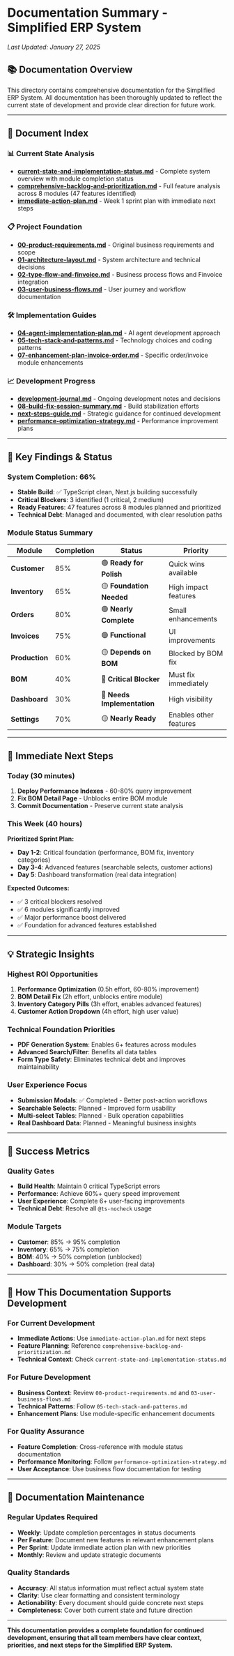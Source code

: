 # Documentation Summary - Simplified ERP System

*Last Updated: January 27, 2025*

## 📚 **Documentation Overview**

This directory contains comprehensive documentation for the Simplified ERP System. All documentation has been thoroughly updated to reflect the current state of development and provide clear direction for future work.

---

## 📖 **Document Index**

### **📊 Current State Analysis**
- **[current-state-and-implementation-status.md](./current-state-and-implementation-status.md)** - Complete system overview with module completion status
- **[comprehensive-backlog-and-prioritization.md](./comprehensive-backlog-and-prioritization.md)** - Full feature analysis across 8 modules (47 features identified)
- **[immediate-action-plan.md](./immediate-action-plan.md)** - Week 1 sprint plan with immediate next steps

### **📋 Project Foundation**
- **[00-product-requirements.md](./00-product-requirements.md)** - Original business requirements and scope
- **[01-architecture-layout.md](./01-architecture-layout.md)** - System architecture and technical decisions
- **[02-type-flow-and-finvoice.md](./02-type-flow-and-finvoice.md)** - Business process flows and Finvoice integration
- **[03-user-business-flows.md](./03-user-business-flows.md)** - User journey and workflow documentation

### **🛠️ Implementation Guides**
- **[04-agent-implementation-plan.md](./04-agent-implementation-plan.md)** - AI agent development approach
- **[05-tech-stack-and-patterns.md](./05-tech-stack-and-patterns.md)** - Technology choices and coding patterns
- **[07-enhancement-plan-invoice-order.md](./07-enhancement-plan-invoice-order.md)** - Specific order/invoice module enhancements

### **📈 Development Progress**
- **[development-journal.md](./development-journal.md)** - Ongoing development notes and decisions
- **[08-build-fix-session-summary.md](./08-build-fix-session-summary.md)** - Build stabilization efforts
- **[next-steps-guide.md](./next-steps-guide.md)** - Strategic guidance for continued development
- **[performance-optimization-strategy.md](./performance-optimization-strategy.md)** - Performance improvement plans

---

## 🎯 **Key Findings & Status**

### **System Completion: 66%**
- **Stable Build**: ✅ TypeScript clean, Next.js building successfully
- **Critical Blockers**: 3 identified (1 critical, 2 medium)
- **Ready Features**: 47 features across 8 modules planned and prioritized
- **Technical Debt**: Managed and documented, with clear resolution paths

### **Module Status Summary**
| Module | Completion | Status | Priority |
|--------|------------|---------|----------|
| **Customer** | 85% | 🟢 **Ready for Polish** | Quick wins available |
| **Inventory** | 65% | 🟡 **Foundation Needed** | High impact features |
| **Orders** | 80% | 🟢 **Nearly Complete** | Small enhancements |
| **Invoices** | 75% | 🟢 **Functional** | UI improvements |
| **Production** | 60% | 🟡 **Depends on BOM** | Blocked by BOM fix |
| **BOM** | 40% | 🔴 **Critical Blocker** | Must fix immediately |
| **Dashboard** | 30% | 🔴 **Needs Implementation** | High visibility |
| **Settings** | 70% | 🟡 **Nearly Ready** | Enables other features |

---

## 🚀 **Immediate Next Steps**

### **Today (30 minutes)**
1. **Deploy Performance Indexes** - 60-80% query improvement
2. **Fix BOM Detail Page** - Unblocks entire BOM module
3. **Commit Documentation** - Preserve current state analysis

### **This Week (40 hours)**
**Prioritized Sprint Plan:**
- **Day 1-2**: Critical foundation (performance, BOM fix, inventory categories)
- **Day 3-4**: Advanced features (searchable selects, customer actions)
- **Day 5**: Dashboard transformation (real data integration)

**Expected Outcomes:**
- ✅ 3 critical blockers resolved
- ✅ 6 modules significantly improved
- ✅ Major performance boost delivered
- ✅ Foundation for advanced features established

---

## 💡 **Strategic Insights**

### **Highest ROI Opportunities**
1. **Performance Optimization** (0.5h effort, 60-80% improvement)
2. **BOM Detail Fix** (2h effort, unblocks entire module)
3. **Inventory Category Pills** (3h effort, enables advanced features)
4. **Customer Action Dropdown** (4h effort, high user value)

### **Technical Foundation Priorities**
- **PDF Generation System**: Enables 6+ features across modules
- **Advanced Search/Filter**: Benefits all data tables
- **Form Type Safety**: Eliminates technical debt and improves maintainability

### **User Experience Focus**
- **Submission Modals**: ✅ Completed - Better post-action workflows
- **Searchable Selects**: Planned - Improved form usability
- **Multi-select Tables**: Planned - Bulk operation capabilities
- **Real Dashboard Data**: Planned - Meaningful business insights

---

## 🎯 **Success Metrics**

### **Quality Gates**
- **Build Health**: Maintain 0 critical TypeScript errors
- **Performance**: Achieve 60%+ query speed improvement  
- **User Experience**: Complete 6+ user-facing improvements
- **Technical Debt**: Resolve all `@ts-nocheck` usage

### **Module Targets**
- **Customer**: 85% → 95% completion
- **Inventory**: 65% → 75% completion
- **BOM**: 40% → 50% completion (unblocked)
- **Dashboard**: 30% → 50% completion (real data)

---

## 🔗 **How This Documentation Supports Development**

### **For Current Development**
- **Immediate Actions**: Use `immediate-action-plan.md` for next steps
- **Feature Planning**: Reference `comprehensive-backlog-and-prioritization.md`
- **Technical Context**: Check `current-state-and-implementation-status.md`

### **For Future Development**
- **Business Context**: Review `00-product-requirements.md` and `03-user-business-flows.md`
- **Technical Patterns**: Follow `05-tech-stack-and-patterns.md`
- **Enhancement Plans**: Use module-specific enhancement documents

### **For Quality Assurance**
- **Feature Completion**: Cross-reference with module status documentation
- **Performance Monitoring**: Follow `performance-optimization-strategy.md`
- **User Acceptance**: Use business flow documentation for testing

---

## 📝 **Documentation Maintenance**

### **Regular Updates Required**
- **Weekly**: Update completion percentages in status documents
- **Per Feature**: Document new features in relevant enhancement plans
- **Per Sprint**: Update immediate action plan with new priorities
- **Monthly**: Review and update strategic documents

### **Quality Standards**
- **Accuracy**: All status information must reflect actual system state
- **Clarity**: Use clear formatting and consistent terminology
- **Actionability**: Every document should guide concrete next steps
- **Completeness**: Cover both current state and future direction

---

**This documentation provides a complete foundation for continued development, ensuring that all team members have clear context, priorities, and next steps for the Simplified ERP System.** 